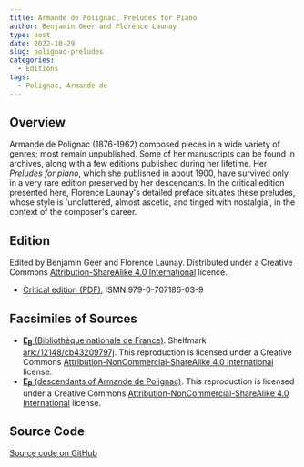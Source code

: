 ```yaml
---
title: Armande de Polignac, Preludes for Piano
author: Benjamin Geer and Florence Launay
type: post
date: 2022-10-29
slug: polignac-preludes
categories:
  - Editions
tags:
  - Polignac, Armande de
---
```


## Overview

Armande de Polignac (1876-1962) composed pieces in a wide variety of genres; most
remain unpublished. Some of her manuscripts can be found in archives, along with
a few editions published during her lifetime. Her <em>Preludes for piano</em>, which she published
in about 1900, have survived only in a very rare edition preserved by her descendants.
In the critical edition presented here, Florence Launay's detailed preface situates these
preludes, whose style is 'uncluttered, almost ascetic, and tinged with nostalgia',
in the context of the composer's career.

## Edition

Edited by Benjamin Geer and Florence Launay. Distributed under a Creative Commons
[Attribution-ShareAlike 4.0
International](https://creativecommons.org/licenses/by-sa/4.0/deed.en)
licence.

- <a href="/editions/Polignac_Preludes_Critical_Edition.pdf" target="_blank">Critical edition (PDF)</a>, ISMN 979-0-707186-03-9

## Facsimiles of Sources

- <a href="/facsimiles/Polignac-Prelude-1-EB-BnF.pdf"
  target="_blank">**E<sub>B</sub>** (Bibliothèque nationale de France)</a>. Shelfmark <a href="https://catalogue.bnf.fr/ark:/12148/cb43209797j" target="_blank">ark:/12148/cb43209797j</a>. This
  reproduction is licensed under a Creative Commons
  [Attribution-NonCommercial-ShareAlike 4.0
  International](http://creativecommons.org/licenses/by-nc-sa/4.0/deed.en)
  license.
- <a href="/facsimiles/Polignac-Preludes-EP.pdf"
  target="_blank">**E<sub>P</sub>** (descendants of Armande de Polignac)</a>.
  This reproduction is licensed under a
  Creative Commons [Attribution-NonCommercial-ShareAlike 4.0
  International](http://creativecommons.org/licenses/by-nc-sa/4.0/deed.en)
  license.

## Source Code

[Source code on GitHub](https://github.com/benjamingeer/Tondauer/tree/master/editions/Polignac_Preludes)
